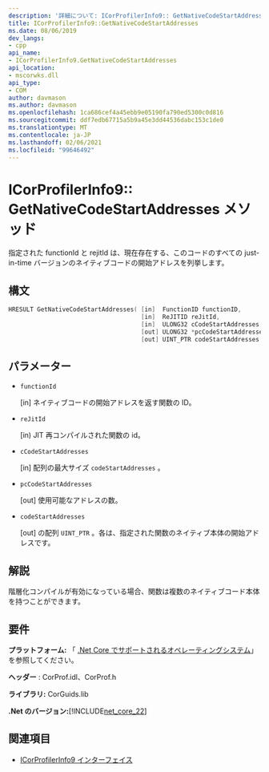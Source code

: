 ```yaml
---
description: '詳細について: ICorProfilerInfo9:: GetNativeCodeStartAddresses メソッド'
title: ICorProfilerInfo9::GetNativeCodeStartAddresses
ms.date: 08/06/2019
dev_langs:
- cpp
api_name:
- ICorProfilerInfo9.GetNativeCodeStartAddresses
api_location:
- mscorwks.dll
api_type:
- COM
author: davmason
ms.author: davmason
ms.openlocfilehash: 1ca686cef4a45ebb9e05190fa790ed5300c0d816
ms.sourcegitcommit: ddf7edb67715a5b9a45e3dd44536dabc153c1de0
ms.translationtype: MT
ms.contentlocale: ja-JP
ms.lasthandoff: 02/06/2021
ms.locfileid: "99646492"
---
```

# <a name="icorprofilerinfo9getnativecodestartaddresses-method"></a>ICorProfilerInfo9:: GetNativeCodeStartAddresses メソッド

指定された functionId と rejitId は、現在存在する、このコードのすべての just-in-time バージョンのネイティブコードの開始アドレスを列挙します。

## <a name="syntax"></a>構文

```cpp
HRESULT GetNativeCodeStartAddresses( [in]  FunctionID functionID,
                                     [in]  ReJITID reJitId,
                                     [in]  ULONG32 cCodeStartAddresses,
                                     [out] ULONG32 *pcCodeStartAddresses,
                                     [out] UINT_PTR codeStartAddresses[]);
```

## <a name="parameters"></a>パラメーター

- `functionId`

  \[in] ネイティブコードの開始アドレスを返す関数の ID。

- `reJitId`

  \[in) JIT 再コンパイルされた関数の id。

- `cCodeStartAddresses`

  \[in] 配列の最大サイズ `codeStartAddresses` 。

- `pcCodeStartAddresses`

  \[out] 使用可能なアドレスの数。

- `codeStartAddresses`

  \[out] の配列 `UINT_PTR` 。各は、指定された関数のネイティブ本体の開始アドレスです。

## <a name="remarks"></a>解説

階層化コンパイルが有効になっている場合、関数は複数のネイティブコード本体を持つことができます。

## <a name="requirements"></a>要件

**プラットフォーム:** 「 [.Net Core でサポートされるオペレーティングシステム](../../../core/install/windows.md?pivots=os-windows)」を参照してください。

**ヘッダー** : CorProf.idl、CorProf.h

**ライブラリ:** CorGuids.lib

**.Net のバージョン:**[!INCLUDE[net_core_22](../../../../includes/net-core-22-md.md)]

## <a name="see-also"></a>関連項目

- [ICorProfilerInfo9 インターフェイス](icorprofilerinfo9-interface.md)
